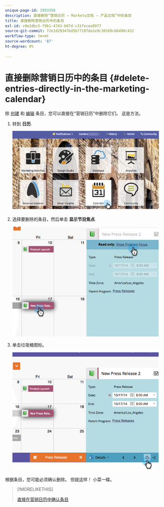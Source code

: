 ```yaml
---
unique-page-id: 2953358
description: 直接删除“营销日历 — Marketo文档 — 产品文档”中的条目
title: 直接删除营销日历中的条目
exl-id: c0e2dbc5-f9b1-4743-b07d-c31fecea9977
source-git-commit: 72e1d29347bd5b77107da1e9c30169cb6490c432
workflow-type: tm+mt
source-wordcount: '87'
ht-degree: 0%

---
```


# 直接删除营销日历中的条目 {#delete-entries-directly-in-the-marketing-calendar}

除 [创建](/help/marketo/product-docs/core-marketo-concepts/marketing-calendar/working-with-the-calendar/create-entries-directly-in-the-marketing-calendar.md) 和 [编辑](/help/marketo/product-docs/core-marketo-concepts/marketing-calendar/working-with-the-calendar/edit-entries-directly-in-the-marketing-calendar.md) 条目，您可以直接在“营销日历”中删除它们。 这是方法。

1. 转到 **日历**.

   ![](assets/2017-05-10-15-30-47-4.png)

1. 选择要删除的条目，然后单击 **显示节目焦点**.

   ![](assets/image2014-10-20-13-3a20-3a33.png)

1. 单击垃圾桶图标。

   ![](assets/image2014-10-20-13-3a20-3a42.png)

根据条目，您可能必须确认删除。 但就这样！ 小菜一碟。

>[!MORELIKETHIS]
>
>[直接在营销日历中确认条目](/help/marketo/product-docs/core-marketo-concepts/marketing-calendar/working-with-the-calendar/confirm-entries-directly-in-the-marketing-calendar.md)
